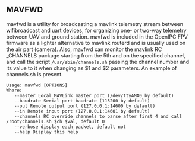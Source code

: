 ## MAVFWD

mavfwd is a utility for broadcasting a mavlink telemetry stream between wifibroadcast and uart devices, for organizing one- or two-way telemetry between UAV and ground station. mavfwd is included in the OpenIPC FPV firmware as a lighter alternative to mavlink routerd and is usually used on the air part (camera).
Also, mavfwd can monitor the mavlink RC _CHANNELS package starting from the 5th and on the specified channel, and call the script `/usr/sbin/channels.sh` passing the channel number and its value to it when changing as $1 and $2 parameters. An example of channels.sh is present.
```
Usage: mavfwd [OPTIONS]
Where:
   --master Local MAVLink master port (/dev/ttyAMA0 by default)
   --baudrate Serial port baudrate (115200 by default)
   --out Remote output port (127.0.0.1:14600 by default)
   --in Remote input port (127.0.0.1:14601 by default)
   --channels RC override channels to parse after first 4 and call /root/channels.sh $ch $val, default 0
   --verbose display each packet, default not
   --help Display this help
```
